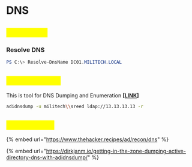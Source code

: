# DNS

## <mark style="color:yellow;">WINDOWS</mark>

### Resolve DNS

```powershell
PS C:\> Resolve-DnsName DC01.MILITECH.LOCAL
```

## <mark style="color:yellow;">ADIDNSDUMP</mark>

This is tool for DNS Dumping and Enumeration [**\[LINK\]**](https://github.com/dirkjanm/adidnsdump)

```bash
adidnsdump -u militech\\sreed ldap://13.13.13.13 -r
```

## <mark style="color:yellow;">RESOURCES</mark>

{% embed url="https://www.thehacker.recipes/ad/recon/dns" %}

{% embed url="https://dirkjanm.io/getting-in-the-zone-dumping-active-directory-dns-with-adidnsdump/" %}
